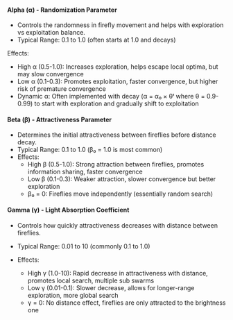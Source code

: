 #### Alpha (α) - Randomization Parameter

- Controls the randomness in firefly movement and helps with exploration vs exploitation balance.
- Typical Range: 0.1 to 1.0 (often starts at 1.0 and decays)

Effects:
- High α (0.5-1.0): Increases exploration, helps escape local optima, but may slow convergence
- Low α (0.1-0.3): Promotes exploitation, faster convergence, but higher risk of premature convergence
- Dynamic α: Often implemented with decay (α = α₀ × θᵗ where θ = 0.9-0.99) to start with exploration and gradually shift to exploitation

#### Beta (β) - Attractiveness Parameter

- Determines the initial attractiveness between fireflies before distance decay.
- Typical Range: 0.1 to 1.0 (β₀ = 1.0 is most common)
- Effects:
  - High β (0.5-1.0): Strong attraction between fireflies, promotes information sharing, faster convergence
  - Low β (0.1-0.3): Weaker attraction, slower convergence but better exploration
  - β₀ = 0: Fireflies move independently (essentially random search)

#### Gamma (γ) - Light Absorption Coefficient

- Controls how quickly attractiveness decreases with distance between fireflies.
- Typical Range: 0.01 to 10 (commonly 0.1 to 1.0)

- Effects:
  - High γ (1.0-10): Rapid decrease in attractiveness with distance, promotes local search, multiple sub swarms
  - Low γ (0.01-0.1): Slower decrease, allows for longer-range exploration, more global search
  - γ = 0: No distance effect, fireflies are only attracted to the brightness one